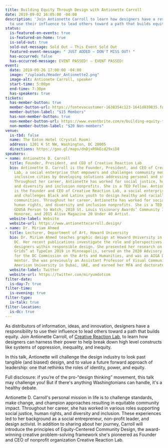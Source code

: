 ```yaml
---
title: Building Equity Through Design with Antionette Carroll
date: 2019-09-02 16:05:00 -04:00
description: 'Join Antionette Carroll to learn how designers have a responsibility
  to use their influence to lead others toward a path that builds equity. '
status:
  is-featured-on-events: true
  is-featured-on-home: true
  is-sold-out: true
  sold-out-message: Sold Out — This Event Sold Out
  featured-event-message: " JUST ADDED — DON'T MISS OUT! "
  has-occurred: false
  has-occurred-message: EVENT PASSED! — EVENT PASSED!
event:
  date: 2019-09-26 17:00:00 -04:00
  image: "/uploads/Header_Antionette2.png"
  image-alt: Antionete Carroll, speaker
  start-time: 5:00pm
  end-time: 7:30pm
  has-speakers: true
tickets:
  has-member-button: true
  member-button-url: https://fontevacustomer-1638354c123-1641d839835.force.com/services/oauth2/authorize?client_id=3MVG9nthuDc9owbcOq7_07W.HriOQQPWTbMkrpOla.ajDQlTHf4_uby_mhwylcX.mJBU2O2SppTiZMS0J_HJd&response_type=code&redirect_uri=https://ikit.aiga.org/ikit_national_util/ikit-national-util-sso-redirect/&state=https%3A%2F%2Fdc.aiga.org%2Fevent%2Fbuilding-equity-through-design-with-antionette-carroll%2F%3Fredirect_source%3Deventbrite_register
  member-button-label: "$15 Members"
  has-non-member-button: true
  non-member-button-url: https://www.eventbrite.com/e/building-equity-through-design-with-antionette-carroll-tickets-72466939567
  non-member-button-label: "$20 Non-members"
venue:
  is-tbd: false
  name: The Eaton Hotel (Crystal Room)
  address: 1201 K St NW, Washington, DC 20005
  directions: https://goo.gl/maps/dnDjxR9kEcd29xiD8
speakers:
- name: Antionette D. Carroll
  title: Founder, President, and CEO of Creative Reaction Lab
  bio: Antionette D. Carroll is the Founder, President, and CEO of Creative Reaction
    Lab, a social enterprise that empowers and challenges community members to design
    inclusive cities by developing solutions addressing personal and structural racism.
    Throughout her career, Antionette has worked for social justice, human rights,
    and diversity and inclusion nonprofits. She is a TED Fellow. Antionette D. Carroll
    is the Founder and CEO of Creative Reaction Lab, a social enterprise that empowers
    and challenges Black and Latinx youth to design healthy and racially equitable
    communities. Throughout her career, Antionette has worked for social justice,
    human rights, and diversity and inclusion nonprofits. She is a TED Fellow, 2019
    GDUSA Person to Watch, 2018 St. Louis Visionary Awards’ Community Impact Artist
    Honoree, and 2015 Alive Magazine 20 Under 40 Artist.
  website-label: Website
  website-url: https://www.antionettecarroll.design/
- name: Dr. Miriam Ahmed
  title: Lecturer, Department of Art, Howard University
  bio: Dr. Miriam Ahmed teaches graphic design at Howard University in Washington,
    DC. Her recent publications investigate the role and plerspectives of minority
    designers within responsible design. She presented her research on “Anatomical
    Grids” at TypeCon 2019 in Minneapolis, served on the 2020 Advisory Review Panel
    for the DC Commission on the Arts and Humanities, and was an AIGA DC SHINE 2019
    mentor. She was previously an Assistant Professor of Visual Communication at the
    American University in Dubai, UAE, and earned her MFA and doctorate at Howard.
  website-label: Twitter
  website-url: https://twitter.com/miryumdotcom
filter-date:
  is-day-7: true
filter-time:
  is-evening: true
filter-type:
  is-talk: true
filter-location:
  is-dc: true
---
```


As distributors of information, ideas, and innovation, designers have a responsibility to use their influence to lead others toward a path that builds equity. Join Antionette Carroll, of [Creative Reaction Lab](http://www.creativereactionlab.com/), to learn how designers can harness their power to help break down high level constructs like systems of oppression, inequality, and inequity.

In this talk, Antionette will challenge the design industry to look past tangible (and biased) design, and to value a future forward approach of leadership: one that rethinks the roles of identity, power, and equity.

Full disclosure: if you’re of the pro-“design thinking” movement, this talk may challenge you! But if there's anything Washingtonians can handle, it's a healthy debate.

Antionette D. Carroll's personal mission in life is to challenge standards, make change, and champion approaches resulting in equitable community impact. Throughout her career, she has worked in various roles supporting social justice, human rights, and diversity and inclusion. These experiences led to her background as a social entrepreneur, non-profit leader, and design activist. In addition to sharing about her journey, Carroll will introduce the principles of Equity-Centered Community Design, the award-winning creative problem-solving framework she's pioneered as Founder and CEO of nonprofit organization Creative Reaction Lab.
